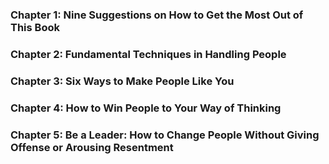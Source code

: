 ### Chapter 1: Nine Suggestions on How to Get the Most Out of This Book

### Chapter 2: Fundamental Techniques in Handling People

### Chapter 3: Six Ways to Make People Like You

### Chapter 4: How to Win People to Your Way of Thinking

### Chapter 5: Be a Leader: How to Change People Without Giving Offense or Arousing Resentment
